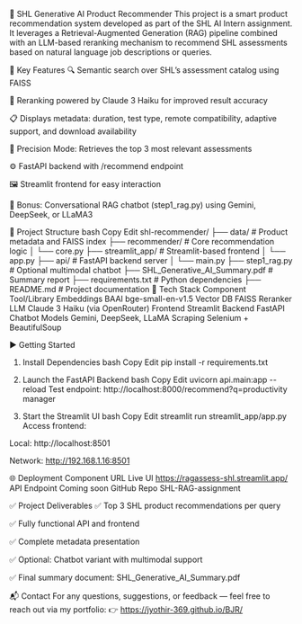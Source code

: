 🧠 SHL Generative AI Product Recommender
This project is a smart product recommendation system developed as part of the SHL AI Intern assignment. It leverages a Retrieval-Augmented Generation (RAG) pipeline combined with an LLM-based reranking mechanism to recommend SHL assessments based on natural language job descriptions or queries.

🚀 Key Features
🔍 Semantic search over SHL’s assessment catalog using FAISS

🧠 Reranking powered by Claude 3 Haiku for improved result accuracy

📋 Displays metadata: duration, test type, remote compatibility, adaptive support, and download availability

🎯 Precision Mode: Retrieves the top 3 most relevant assessments

⚙️ FastAPI backend with /recommend endpoint

🖼️ Streamlit frontend for easy interaction

💬 Bonus: Conversational RAG chatbot (step1_rag.py) using Gemini, DeepSeek, or LLaMA3

📁 Project Structure
bash
Copy
Edit
shl-recommender/
├── data/                      # Product metadata and FAISS index
├── recommender/              # Core recommendation logic
│   └── core.py
├── streamlit_app/            # Streamlit-based frontend
│   └── app.py
├── api/                      # FastAPI backend server
│   └── main.py
├── step1_rag.py              # Optional multimodal chatbot
├── SHL_Generative_AI_Summary.pdf  # Summary report
├── requirements.txt          # Python dependencies
├── README.md                 # Project documentation
🧰 Tech Stack
Component	Tool/Library
Embeddings	BAAI bge-small-en-v1.5
Vector DB	FAISS
Reranker LLM	Claude 3 Haiku (via OpenRouter)
Frontend	Streamlit
Backend	FastAPI
Chatbot Models	Gemini, DeepSeek, LLaMA
Scraping	Selenium + BeautifulSoup

▶️ Getting Started
1. Install Dependencies
bash
Copy
Edit
pip install -r requirements.txt
2. Launch the FastAPI Backend
bash
Copy
Edit
uvicorn api.main:app --reload
Test endpoint:
http://localhost:8000/recommend?q=productivity manager

3. Start the Streamlit UI
bash
Copy
Edit
streamlit run streamlit_app/app.py
Access frontend:

Local: http://localhost:8501

Network: http://192.168.1.16:8501

🌐 Deployment
Component	URL
Live UI	https://ragassess-shl.streamlit.app/
API Endpoint	Coming soon
GitHub Repo	SHL-RAG-assignment

✅ Project Deliverables
✅ Top 3 SHL product recommendations per query

✅ Fully functional API and frontend

✅ Complete metadata presentation

✅ Optional: Chatbot variant with multimodal support

✅ Final summary document: SHL_Generative_AI_Summary.pdf

📬 Contact
For any questions, suggestions, or feedback — feel free to reach out via my portfolio:
👉 https://jyothir-369.github.io/BJR/
